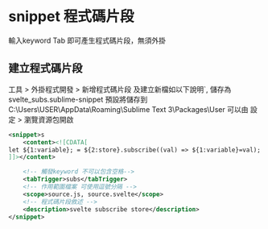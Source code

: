 # snippet 程式碼片段

輸入keyword Tab 即可產生程式碼片段，無須外掛

## 建立程式碼片段

工具 > 外掛程式開發 > 新增程式碼片段
及建立新檔如以下說明`,
儲存為 svelte_subs.sublime-snippet
預設將儲存到 C:\Users\USER\AppData\Roaming\Sublime Text 3\Packages\User
可以由 設定 > 瀏覽資源包開啟

```xml
<snippet>s
    <content><![CDATA[
let ${1:variable}; = ${2:store}.subscribe((val) => ${1:variable}=val);
]]></content>

    <!-- 觸發keyword 不可以包含空格-->
    <tabTrigger>subs</tabTrigger>
    <!-- 作用範圍檔案 可使用逗號分隔 -->
    <scope>source.js, source.svelte</scope>
    <!-- 程式碼片段敘述 -->
    <description>svelte subscribe store</description>
</snippet>
```
